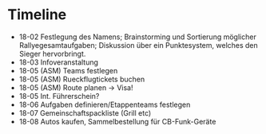 # Timeline

* 18-02 Festlegung des Namens; Brainstorming und Sortierung möglicher Rallyegesamtaufgaben; Diskussion über ein Punktesystem, welches den Sieger hervorbringt.
* 18-03 Infoveranstaltung
* 18-05 (ASM) Teams festlegen
* 18-05 (ASM) Rueckflugtickets buchen
* 18-05 (ASM) Route planen -> Visa!
* 18-05 Int. Führerschein?
* 18-06 Aufgaben definieren/Etappenteams festlegen
* 18-07 Gemeinschaftspackliste (Grill etc)
* 18-08 Autos kaufen, Sammelbestellung für CB-Funk-Geräte